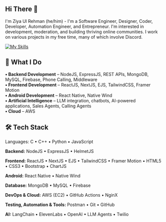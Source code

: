 ## Hi There 👋

I'm Ziya Ul Rehman (he/him) - I'm a Software Engineer, Designer, Coder, Developer, Automation Engineer, and Entrepreneur. I'm interested in development, moderation, and building thriving online communities. I work on various projects in my free time, many of which involve Discord.

[![My Skills](https://skillicons.dev/icons?i=js,python,c,cpp,java,html,CSS,Mongodb,figma,nodejs,react,npm,git,aws,atom,jquery,ai,github,vite,vscode,linux,kali,windows,mysql&perline=18)](https://skillicons.dev)

## 🚀 What I Do

<b>• Backend Development</b> – NodeJS, ExpressJS, REST APIs, MongoDB, MySQL, Firebase, Phone Calling, Middleware <br>
<b>• Frontend Development</b> – ReactJS, NextJS, EJS, TailwindCSS, Framer Motion <br>
<b>• Android Development</b> – React Native, Native Wind <br>
<b>• Artificial Intelligence</b> – LLM integration, chatbots, AI-powered applications, Sales Agents, Calling Agents <br>
<b>• Cloud</b> – AWS <br>


## 🛠️ Tech Stack
Languages:
C • C++ • Python • JavaScript 

<b>Backend:</b>
NodeJS • ExpressJS • HelmetJS

<b>Frontend:</b>
ReactJS • NextJS • EJS • TailwindCSS • Framer Motion • HTML5 • CSS3 • Bootstrap • ChartJS

<b>Android:</b>
React Native • Native Wind

<b>Database:</b>
MongoDB • MySQL • Firebase

<b>DevOps & Cloud:</b>
AWS (EC2) • GitHub Actions • NginX

<b>Testing, Automation & Tools:</b>
Postman • Git • GitHub

<b>AI:</b>
LangChain • ElevenLabs • OpenAI 
• LLM Agents • Twilio
